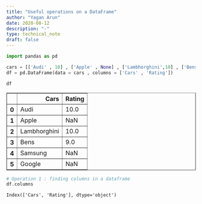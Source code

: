 ```yaml
---
title: "Useful operations on a DataFrame"
author: "Yagan Arun"
date: 2020-08-12
description: "-"
type: technical_note
draft: false
---
```


```python
import pandas as pd
```


```python
cars = [['Audi' , 10] , ['Apple' , None] , ['Lambhorghini',10] , ['Bens',9] , ['Samsung',None] , ['Google',None]]
df = pd.DataFrame(data = cars , columns = ['Cars' , 'Rating'])
```


```python
df
```




<div>
<style scoped>
    .dataframe tbody tr th:only-of-type {
        vertical-align: middle;
    }

    .dataframe tbody tr th {
        vertical-align: top;
    }

    .dataframe thead th {
        text-align: right;
    }
</style>
<table border="1" class="dataframe">
  <thead>
    <tr style="text-align: right;">
      <th></th>
      <th>Cars</th>
      <th>Rating</th>
    </tr>
  </thead>
  <tbody>
    <tr>
      <th>0</th>
      <td>Audi</td>
      <td>10.0</td>
    </tr>
    <tr>
      <th>1</th>
      <td>Apple</td>
      <td>NaN</td>
    </tr>
    <tr>
      <th>2</th>
      <td>Lambhorghini</td>
      <td>10.0</td>
    </tr>
    <tr>
      <th>3</th>
      <td>Bens</td>
      <td>9.0</td>
    </tr>
    <tr>
      <th>4</th>
      <td>Samsung</td>
      <td>NaN</td>
    </tr>
    <tr>
      <th>5</th>
      <td>Google</td>
      <td>NaN</td>
    </tr>
  </tbody>
</table>
</div>




```python
# Operation 1 : finding columns in a dataframe
df.columns
```




    Index(['Cars', 'Rating'], dtype='object')




```python

```

